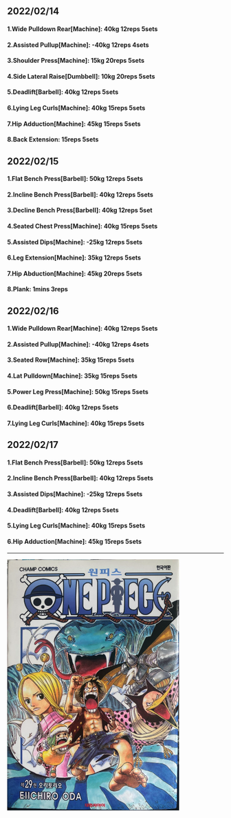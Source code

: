 ## 2022/02/14
#### 1.Wide Pulldown Rear\[Machine\]: 40kg 12reps 5sets
#### 2.Assisted Pullup\[Machine\]: -40kg 12reps 4sets
#### 3.Shoulder Press\[Machine\]: 15kg 20reps 5sets
#### 4.Side Lateral Raise\[Dumbbell\]: 10kg 20reps 5sets
#### 5.Deadlift\[Barbell\]: 40kg 12reps 5sets
#### 6.Lying Leg Curls\[Machine\]: 40kg 15reps 5sets
#### 7.Hip Adduction\[Machine\]: 45kg 15reps 5sets
#### 8.Back Extension: 15reps 5sets

## 2022/02/15
#### 1.Flat Bench Press\[Barbell\]: 50kg 12reps 5sets 
#### 2.Incline Bench Press\[Barbell\]: 40kg 12reps 5sets 
#### 3.Decline Bench Press\[Barbell\]: 40kg 12reps 5set
#### 4.Seated Chest Press\[Machine\]: 40kg 15reps 5sets
#### 5.Assisted Dips\[Machine\]: -25kg 12reps 5sets
#### 6.Leg Extension\[Machine]: 35kg 12reps 5sets
#### 7.Hip Abduction\[Machine\]: 45kg 20reps 5sets
#### 8.Plank: 1mins 3reps

## 2022/02/16
#### 1.Wide Pulldown Rear\[Machine\]: 40kg 12reps 5sets
#### 2.Assisted Pullup\[Machine\]: -40kg 12reps 4sets
#### 3.Seated Row\[Machine]: 35kg 15reps 5sets
#### 4.Lat Pulldown\[Machine\]: 35kg 15reps 5sets
#### 5.Power Leg Press\[Machine\]: 50kg 15reps 5sets
#### 6.Deadlift\[Barbell\]: 40kg 12reps 5sets
#### 7.Lying Leg Curls\[Machine\]: 40kg 15reps 5sets

## 2022/02/17
#### 1.Flat Bench Press\[Barbell\]: 50kg 12reps 5sets 
#### 2.Incline Bench Press\[Barbell\]: 40kg 12reps 5sets 
#### 3.Assisted Dips\[Machine\]: -25kg 12reps 5sets
#### 4.Deadlift\[Barbell\]: 40kg 12reps 5sets
#### 5.Lying Leg Curls\[Machine\]: 40kg 15reps 5sets
#### 6.Hip Adduction\[Machine\]: 45kg 15reps 5sets



---

<img src='./_resources/__029.png' width='400px' />
